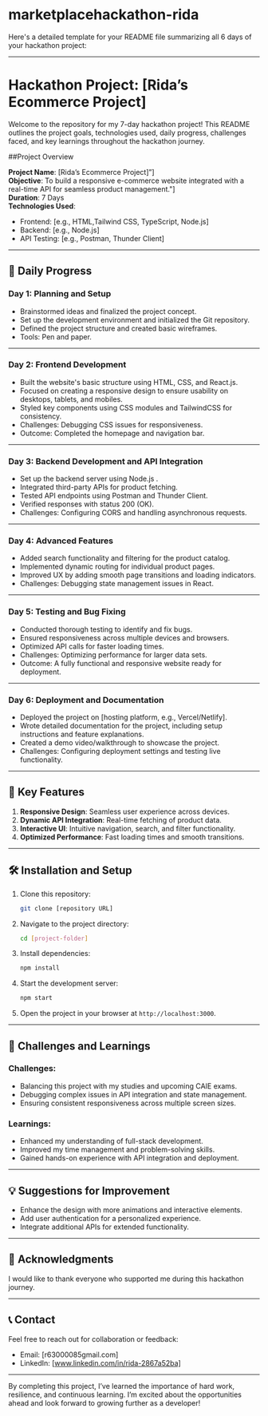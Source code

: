 # marketplacehackathon-rida

Here's a detailed template for your README file summarizing all 6 days of your hackathon project:

---

# Hackathon Project: [Rida’s Ecommerce Project]

Welcome to the repository for my 7-day hackathon project! This README outlines the project goals, technologies used, daily progress, challenges faced, and key learnings throughout the hackathon journey. 



##Project Overview

**Project Name**: [Rida’s Ecommerce Project]”]  
**Objective**: To build a responsive e-commerce website integrated with a real-time API for seamless product management."]  
**Duration**: 7 Days  
**Technologies Used**:  
- Frontend: [e.g., HTML,Tailwind CSS, TypeScript, Node.js]  
- Backend: [e.g., Node.js]  
- API Testing: [e.g., Postman, Thunder Client]  

---

## 📅 **Daily Progress**

### Day 1: **Planning and Setup**  
- Brainstormed ideas and finalized the project concept.  
- Set up the development environment and initialized the Git repository.  
- Defined the project structure and created basic wireframes.  
- Tools: Pen and paper.

---

### Day 2: **Frontend Development**  
- Built the website's basic structure using HTML, CSS, and React.js.  
- Focused on creating a responsive design to ensure usability on desktops, tablets, and mobiles.  
- Styled key components using CSS modules and TailwindCSS for consistency.  
- Challenges: Debugging CSS issues for responsiveness.  
- Outcome: Completed the homepage and navigation bar.  

---

### Day 3: **Backend Development and API Integration**  
- Set up the backend server using Node.js .
- Integrated third-party APIs for product fetching.  
- Tested API endpoints using Postman and Thunder Client.  
- Verified responses with status 200 (OK).  
- Challenges: Configuring CORS and handling asynchronous requests.  

---

### Day 4: **Advanced Features**  
- Added search functionality and filtering for the product catalog.  
- Implemented dynamic routing for individual product pages.  
- Improved UX by adding smooth page transitions and loading indicators.  
- Challenges: Debugging state management issues in React.  

---

### Day 5: **Testing and Bug Fixing**  
- Conducted thorough testing to identify and fix bugs.  
- Ensured responsiveness across multiple devices and browsers.  
- Optimized API calls for faster loading times.  
- Challenges: Optimizing performance for larger data sets.  
- Outcome: A fully functional and responsive website ready for deployment.  

---

### Day 6: **Deployment and Documentation**  
- Deployed the project on [hosting platform, e.g., Vercel/Netlify].  
- Wrote detailed documentation for the project, including setup instructions and feature explanations.  
- Created a demo video/walkthrough to showcase the project.  
- Challenges: Configuring deployment settings and testing live functionality.  

---

## 🎯 **Key Features**  
1. **Responsive Design**: Seamless user experience across devices.  
2. **Dynamic API Integration**: Real-time fetching of product data.  
3. **Interactive UI**: Intuitive navigation, search, and filter functionality.  
4. **Optimized Performance**: Fast loading times and smooth transitions.  

---

## 🛠️ **Installation and Setup**  

1. Clone this repository:  
   ```bash
   git clone [repository URL]
   ```  
2. Navigate to the project directory:  
   ```bash
   cd [project-folder]
   ```  
3. Install dependencies:  
   ```bash
   npm install
   ```  
4. Start the development server:  
   ```bash
   npm start
   ```  
5. Open the project in your browser at `http://localhost:3000`.

---

## 🌟 **Challenges and Learnings**

### Challenges:  
- Balancing this project with my studies and upcoming CAIE exams.  
- Debugging complex issues in API integration and state management.  
- Ensuring consistent responsiveness across multiple screen sizes.  

### Learnings:  
- Enhanced my understanding of full-stack development.  
- Improved my time management and problem-solving skills.  
- Gained hands-on experience with API integration and deployment.  

---

## 💡 **Suggestions for Improvement**  
- Enhance the design with more animations and interactive elements.  
- Add user authentication for a personalized experience.  
- Integrate additional APIs for extended functionality.  

---

## 🚩 **Acknowledgments**  
I would like to thank everyone who supported me during this hackathon journey. 

---

## 📞 **Contact**  
Feel free to reach out for collaboration or feedback:  
- Email: [r63000085gmail.com]  
- LinkedIn: [www.linkedin.com/in/rida-2867a52ba]  

---

By completing this project, I’ve learned the importance of hard work, resilience, and continuous learning. I’m excited about the opportunities ahead and look forward to growing further as a developer!  
